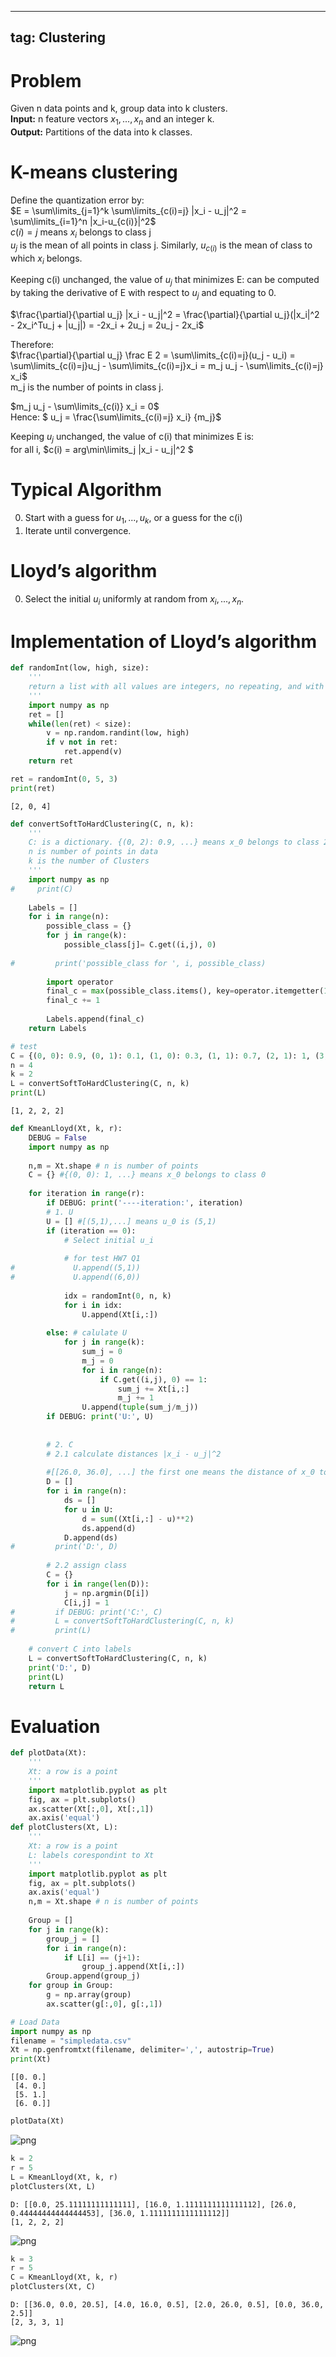 
---  
tag: Clustering 
---

# Problem

Given n data points and k, group data into k clusters.    
$\textbf{Input:}$ n feature vectors $x_1, ..., x_n$ and an integer k.    
$\textbf{Output:}$ Partitions of the data into k classes.      


# K-means clustering

Define the quantization error by:     
$E = \sum\limits_{j=1}^k \sum\limits_{c(i)=j} |x_i - u_j|^2 = \sum\limits_{i=1}^n |x_i-u_{c(i)}|^2$     
$c(i)=j$ means $x_i$ belongs to class j    
$u_j$ is the mean of all points in class j. Similarly, $u_{c(i)}$ is the mean of class to which $x_i$ belongs.     


Keeping c(i) unchanged, the value of $u_j$ that minimizes E: can be computed by taking the derivative of E with respect to $u_j$ and equating to 0.     

$\frac{\partial}{\partial u_j} |x_i - u_j|^2 = \frac{\partial}{\partial u_j}(|x_i|^2 - 2x_i^Tu_j + |u_j|) = -2x_i + 2u_j = 2u_j - 2x_i$ 

Therefore:    
$\frac{\partial}{\partial u_j} \frac E 2 = \sum\limits_{c(i)=j}(u_j - u_i) = \sum\limits_{c(i)=j}u_j - \sum\limits_{c(i)=j}x_i = m_j u_j - \sum\limits_{c(i)=j} x_i$    
m_j is the number of points in class j.    

$m_j u_j - \sum\limits_{c(i)} x_i = 0$    
Hence: $ u_j = \frac{\sum\limits_{c(i)=j} x_i} {m_j}$

Keeping $u_j$ unchanged, the value of c(i) that minimizes E is:      
for all i, $c(i) = arg\min\limits_j |x_i - u_j|^2 $

# Typical Algorithm
0. Start with a guess for $u_1,...,u_k$, or a guess for the c(i)
1. Iterate until convergence.

# Lloyd’s algorithm
0. Select the initial $u_i$ uniformly at random from $x_i, ..., x_n$.

# Implementation of Lloyd’s algorithm


```python
def randomInt(low, high, size):
    '''
    return a list with all values are integers, no repeating, and with len equals to size.
    '''
    import numpy as np
    ret = []
    while(len(ret) < size):
        v = np.random.randint(low, high)
        if v not in ret:
            ret.append(v)
    return ret

ret = randomInt(0, 5, 3)
print(ret)
```

    [2, 0, 4]



```python
def convertSoftToHardClustering(C, n, k):
    '''
    C: is a dictionary. {(0, 2): 0.9, ...} means x_0 belongs to class 2 with possibility 0.9
    n is number of points in data
    k is the number of Clusters
    '''
    import numpy as np
#     print(C)
    
    Labels = []
    for i in range(n):
        possible_class = {}
        for j in range(k):
            possible_class[j]= C.get((i,j), 0) 
            
#         print('possible_class for ', i, possible_class)
        
        import operator
        final_c = max(possible_class.items(), key=operator.itemgetter(1))[0]
        final_c += 1
        
        Labels.append(final_c)
    return Labels

# test
C = {(0, 0): 0.9, (0, 1): 0.1, (1, 0): 0.3, (1, 1): 0.7, (2, 1): 1, (3, 1): 1}
n = 4
k = 2
L = convertSoftToHardClustering(C, n, k)
print(L)
```

    [1, 2, 2, 2]



```python
def KmeanLloyd(Xt, k, r):
    DEBUG = False
    import numpy as np
    
    n,m = Xt.shape # n is number of points
    C = {} #{(0, 0): 1, ...} means x_0 belongs to class 0
    
    for iteration in range(r):
        if DEBUG: print('----iteration:', iteration)
        # 1. U
        U = [] #[(5,1),...] means u_0 is (5,1)
        if (iteration == 0):
            # Select initial u_i
            
            # for test HW7 Q1
#             U.append((5,1))
#             U.append((6,0))
            
            idx = randomInt(0, n, k)
            for i in idx:
                U.append(Xt[i,:])
                
        else: # calulate U
            for j in range(k):
                sum_j = 0
                m_j = 0
                for i in range(n):
                    if C.get((i,j), 0) == 1:
                        sum_j += Xt[i,:]
                        m_j += 1
                U.append(tuple(sum_j/m_j))
        if DEBUG: print('U:', U)
                
        
        # 2. C
        # 2.1 calculate distances |x_i - u_j|^2
        
        #[[26.0, 36.0], ...] the first one means the distance of x_0 to all u_j in U
        D = []
        for i in range(n):
            ds = []
            for u in U:
                d = sum((Xt[i,:] - u)**2)
                ds.append(d)
            D.append(ds)
#         print('D:', D)
        
        # 2.2 assign class
        C = {}
        for i in range(len(D)):
            j = np.argmin(D[i])
            C[i,j] = 1
#         if DEBUG: print('C:', C)
#         L = convertSoftToHardClustering(C, n, k)
#         print(L)
            
    # convert C into labels
    L = convertSoftToHardClustering(C, n, k)
    print('D:', D)
    print(L)         
    return L  
```

# Evaluation


```python
def plotData(Xt):
    '''
    Xt: a row is a point
    '''
    import matplotlib.pyplot as plt
    fig, ax = plt.subplots()
    ax.scatter(Xt[:,0], Xt[:,1])
    ax.axis('equal')
def plotClusters(Xt, L):
    '''
    Xt: a row is a point
    L: labels corespondint to Xt
    '''
    import matplotlib.pyplot as plt
    fig, ax = plt.subplots()
    ax.axis('equal')
    n,m = Xt.shape # n is number of points
    
    Group = []
    for j in range(k):
        group_j = []
        for i in range(n):
            if L[i] == (j+1):
                group_j.append(Xt[i,:])
        Group.append(group_j)
    for group in Group:
        g = np.array(group)
        ax.scatter(g[:,0], g[:,1])
```


```python
# Load Data
import numpy as np
filename = "simpledata.csv"
Xt = np.genfromtxt(filename, delimiter=',', autostrip=True)
print(Xt)
```

    [[0. 0.]
     [4. 0.]
     [5. 1.]
     [6. 0.]]



```python
plotData(Xt)
```


![png](output_17_0.png)



```python
k = 2
r = 5
L = KmeanLloyd(Xt, k, r)
plotClusters(Xt, L)
```

    D: [[0.0, 25.11111111111111], [16.0, 1.1111111111111112], [26.0, 0.44444444444444453], [36.0, 1.1111111111111112]]
    [1, 2, 2, 2]



![png](output_18_1.png)



```python
k = 3
r = 5
C = KmeanLloyd(Xt, k, r)
plotClusters(Xt, C)
```

    D: [[36.0, 0.0, 20.5], [4.0, 16.0, 0.5], [2.0, 26.0, 0.5], [0.0, 36.0, 2.5]]
    [2, 3, 3, 1]



![png](output_19_1.png)

